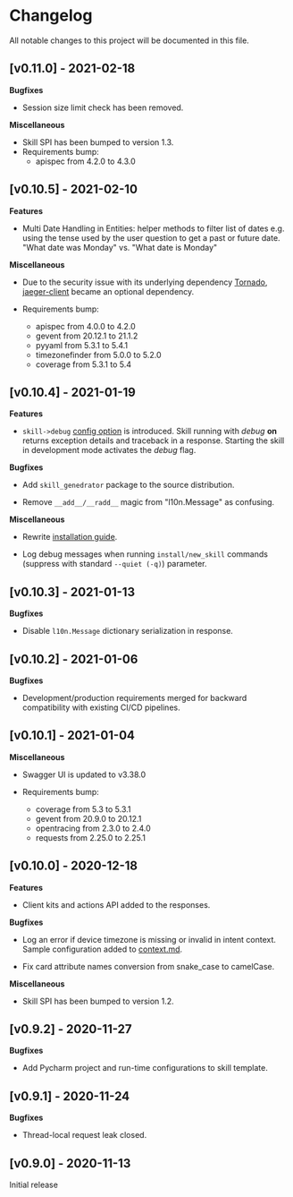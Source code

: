 
# Changelog
All notable changes to this project will be documented in this file.

## [v0.11.0] - 2021-02-18  

**Bugfixes**

-   Session size limit check has been removed.

**Miscellaneous**

-   Skill SPI has been bumped to version 1.3. 
-   Requirements bump:
    - apispec from 4.2.0 to 4.3.0 

## [v0.10.5] - 2021-02-10  

**Features**

-   Multi Date Handling in Entities: helper methods to filter list of dates e.g. using the tense used by the user question to get a past or future date. "What date was Monday" vs. "What date is Monday" 


**Miscellaneous**

- Due to the security issue with its underlying dependency [Tornado](https://pypi.org/project/tornado/), 
  [jaeger-client](https://pypi.org/project/jaeger-client/) became an optional dependency.   
  
- Requirements bump:
    - apispec from 4.0.0 to 4.2.0 
    - gevent from 20.12.1 to 21.1.2 
    - pyyaml from 5.3.1 to 5.4.1  
    - timezonefinder from 5.0.0 to 5.2.0
    - coverage from 5.3.1 to 5.4

## [v0.10.4] - 2021-01-19  

**Features**

-   `skill->debug` [config option](docs/config.md#skill) is introduced. 
    Skill running with _debug_ **on** returns exception details and traceback in a response. 
    Starting the skill in development mode activates the _debug_ flag.    

**Bugfixes**

-   Add `skill_genedrator` package to the source distribution.
    
-   Remove `__add__/__radd__` magic from "l10n.Message" as confusing.

**Miscellaneous**

-   Rewrite [installation guide](docs/install.md).

-   Log debug messages when running `install/new_skill` commands (suppress with standard `--quiet (-q)`) parameter.


## [v0.10.3] - 2021-01-13  

**Bugfixes**

- Disable `l10n.Message` dictionary serialization in response.  
  
## [v0.10.2] - 2021-01-06  

**Bugfixes**

- Development/production requirements merged for backward compatibility with existing CI/CD pipelines.  
  
## [v0.10.1] - 2021-01-04  

**Miscellaneous**

- Swagger UI is updated to v3.38.0 
  
- Requirements bump:
    - coverage from 5.3 to 5.3.1
    - gevent from 20.9.0 to 20.12.1
    - opentracing from 2.3.0 to 2.4.0  
    - requests from 2.25.0 to 2.25.1

## [v0.10.0] - 2020-12-18  

**Features**

-   Client kits and actions API added to the responses.

**Bugfixes**

-   Log an error if device timezone is missing or invalid in intent context.
    Sample configuration added to [context.md](docs/context.md). 

-   Fix card attribute names conversion from snake_case to camelCase.

**Miscellaneous**

-   Skill SPI has been bumped to version 1.2. 

## [v0.9.2] - 2020-11-27  

**Bugfixes**

-   Add Pycharm project and run-time configurations to skill template.


## [v0.9.1] - 2020-11-24  

**Bugfixes**

-   Thread-local request leak closed.


## [v0.9.0] - 2020-11-13 

Initial release
